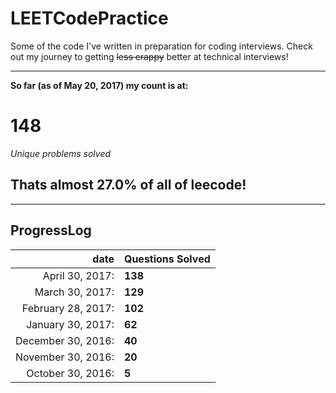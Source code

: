 # LEETCodePractice
Some of the code I've written in preparation for coding interviews. Check out my journey to getting ~~less crappy~~ better at technical interviews!

___

**So far (as of May 20, 2017) my count is at:**   
# 148
*Unique problems solved* 
## Thats almost 27.0% of all of leecode! 
___
## ProgressLog   
| date | Questions Solved |   
| -: | :- |   
| April 30, 2017: | **138** |   
| March 30, 2017: | **129** |   
| February 28, 2017: | **102** |   
| January 30, 2017: | **62** |   
| December 30, 2016: | **40** |   
| November 30, 2016: | **20** |   
| October 30, 2016: | **5**  |   
